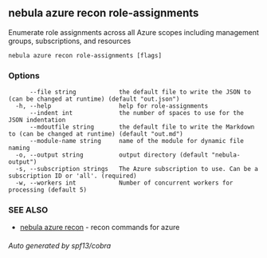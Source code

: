 ## nebula azure recon role-assignments

Enumerate role assignments across all Azure scopes including management groups, subscriptions, and resources

```
nebula azure recon role-assignments [flags]
```

### Options

```
      --file string            the default file to write the JSON to (can be changed at runtime) (default "out.json")
  -h, --help                   help for role-assignments
      --indent int             the number of spaces to use for the JSON indentation
      --mdoutfile string       the default file to write the Markdown to (can be changed at runtime) (default "out.md")
      --module-name string     name of the module for dynamic file naming
  -o, --output string          output directory (default "nebula-output")
  -s, --subscription strings   The Azure subscription to use. Can be a subscription ID or 'all'. (required)
  -w, --workers int            Number of concurrent workers for processing (default 5)
```

### SEE ALSO

* [nebula azure recon](nebula_azure_recon.md)	 - recon commands for azure

###### Auto generated by spf13/cobra

